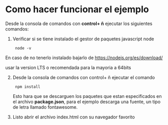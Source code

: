 # Como hacer funcionar el ejemplo

Desde la consola de comandos con **control+ ñ** ejecutar los siguientes comandos:

1. Verificar si se tiene instalado el gestor de paquetes javascript node

        node -v

En caso de no tenerlo instalado bajarlo de https://nodejs.org/es/download/

usar la version LTS o recomendada para la mayoria a 64bits


2. Desde la consola de comandos con control+ ñ ejecutar el comando


        npm install

    Esto hara que se descarguen los paquetes que estan especificados 
    en el archivo **package.json**, para el ejemplo descarga una fuente, un tipo de letra llamado fontawesome.

3. Listo abrir el archivo index.html con su navegador favorito